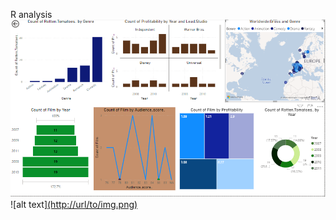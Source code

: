 R analysis
![alt text](https://github.com/Munajuli/R-and-PowerBi-Project/blob/19350846ff48b1a826a258d92ab8899db2f5a542/R%20Dashboard.PNG)
![alt text][(http://url/to/img.png)](https://github.com/Munajuli/R-and-PowerBi-Project/blob/f3965adf64d8579b00c76601fae35b5d714e3d12/outliers.PNG)


